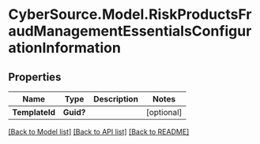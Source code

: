 # CyberSource.Model.RiskProductsFraudManagementEssentialsConfigurationInformation
## Properties

Name | Type | Description | Notes
------------ | ------------- | ------------- | -------------
**TemplateId** | **Guid?** |  | [optional] 

[[Back to Model list]](../README.md#documentation-for-models) [[Back to API list]](../README.md#documentation-for-api-endpoints) [[Back to README]](../README.md)

